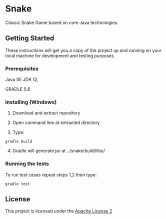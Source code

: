 # Snake

Classic Snake Game based on core Java technologies.

## Getting Started

These instructions will get you a copy of the project up and running on your local machine for development and testing purposes.

### Prerequisites

Java SE JDK 12,

GRADLE 5.6

### Installing (Windows)

1. Download and extract repository

2. Open command line at extracted directory

3. Type:
```
gradle build
```
4. Gradle will generate jar at ../snake/build/libs/

### Running the tests

To run test cases repeat steps 1,2 then type:

```
gradle test
```

## License

This project is licensed under the [Apache License 2](https://www.apache.org/licenses/LICENSE-2.0)
